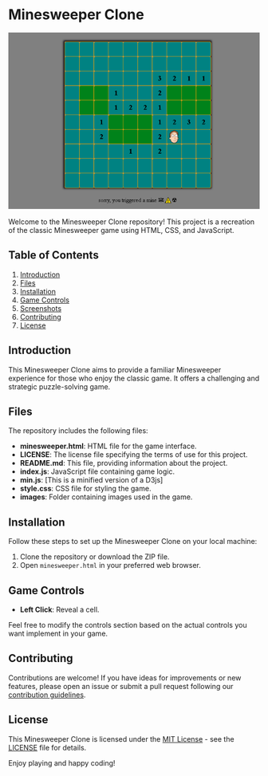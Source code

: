 # Minesweeper Clone

![](images/mine.png)

Welcome to the Minesweeper Clone repository! This project is a recreation of the classic Minesweeper game using HTML, CSS, and JavaScript.

## Table of Contents

1. [Introduction](#introduction)
2. [Files](#files)
3. [Installation](#installation)
4. [Game Controls](#game-controls)
5. [Screenshots](#screenshots)
6. [Contributing](#contributing)
7. [License](#license)

## Introduction

This Minesweeper Clone aims to provide a familiar Minesweeper experience for those who enjoy the classic game. It offers a challenging and strategic puzzle-solving game.

## Files

The repository includes the following files:

- **minesweeper.html**: HTML file for the game interface.
- **LICENSE**: The license file specifying the terms of use for this project.
- **README.md**: This file, providing information about the project.
- **index.js**: JavaScript file containing game logic.
- **min.js**: [This is a minified version of a D3js]
- **style.css**: CSS file for styling the game.
- **images**: Folder containing images used in the game.

## Installation

Follow these steps to set up the Minesweeper Clone on your local machine:

1. Clone the repository or download the ZIP file.
2. Open `minesweeper.html` in your preferred web browser.

## Game Controls

- **Left Click**: Reveal a cell.

Feel free to modify the controls section based on the actual controls you want implement in your game.


## Contributing

Contributions are welcome! If you have ideas for improvements or new features, please open an issue or submit a pull request following our [contribution guidelines](CONTRIBUTING.md).

## License

This Minesweeper Clone is licensed under the [MIT License](LICENSE) - see the [LICENSE](LICENSE) file for details.

Enjoy playing and happy coding!
